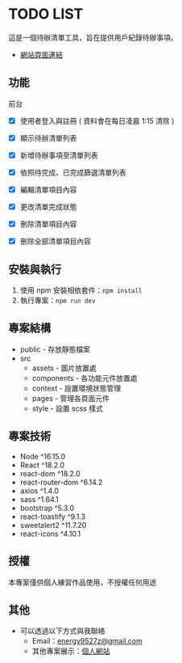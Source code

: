 # TODO LIST

這是一個待辦清單工具，旨在提供用戶紀錄待辦事項。
- [網站頁面連結](https://ben0588.github.io/react-fragrance-dawn/#/)


## 功能

前台
- [x] 使用者登入與註冊 ( 資料會在每日凌晨 1:15 清除 )
- [x] 顯示待辦清單列表
- [x] 新增待辦事項至清單列表
- [x] 依照待完成、已完成篩選清單列表
- [x] 編輯清單項目內容
- [x] 更改清單完成狀態
- [x] 刪除清單項目內容
- [x] 刪除全部清單項目內容



## 安裝與執行

1. 使用 npm 安裝相依套件：`npm install`
2. 執行專案：`npm run dev`


## 專案結構

- public - 存放靜態檔案
- src 
    - assets - 圖片放置處
    - components - 各功能元件放置處
    - context - 設置環境狀態管理
    - pages - 管理各頁面元件
    - style - 設置 scss 樣式
    
## 專案技術

- Node ^16.15.0
- React ^18.2.0
- react-dom ^18.2.0
- react-router-dom ^6.14.2
- axios ^1.4.0
- sass ^1.64.1
- bootstrap ^5.3.0
- react-toastify ^9.1.3
- sweetalert2 ^11.7.20
- react-icons ^4.10.1


## 授權
本專案僅供個人練習作品使用，不授權任何用途

## 其他
- 可以透過以下方式與我聯絡
    - Email：energy9527z@gmail.com
    - 其他專案展示：[個人網站](https://ben0588.github.io/PersonalWebsite/#/)
